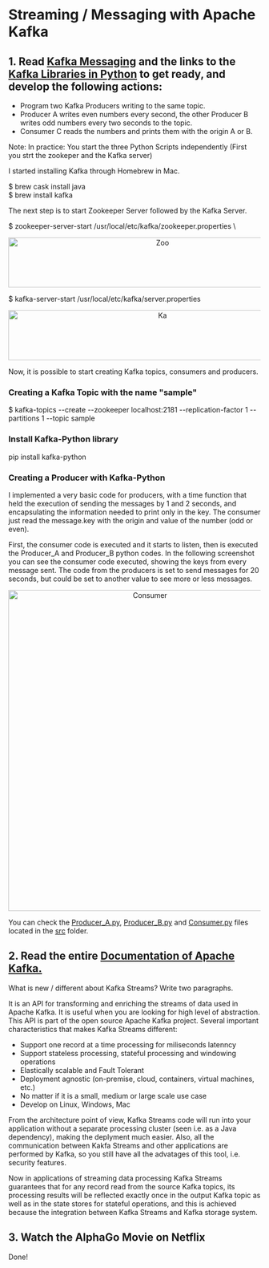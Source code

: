 # Streaming / Messaging with Apache Kafka

## 1. Read [Kafka Messaging](https://towardsdatascience.com/getting-started-with-apache-kafka-in-python-604b3250aa05)  and the links to the [Kafka Libraries in Python](https://github.com/dpkp/kafka-python) to get ready, and develop the following actions:

- Program two Kafka Producers writing to the same topic.
- Producer A writes even numbers every second, the other Producer B writes odd numbers every two seconds to the topic.
- Consumer C reads the numbers and prints them with the origin A or B.

Note: In practice: You start the three Python Scripts independently (First you strt the zookeper and the Kafka server)

I started installing Kafka through Homebrew in Mac.

$ brew cask install java \
$ brew install kafka

The next step is to start Zookeeper Server followed by the Kafka Server.

$ zookeeper-server-start /usr/local/etc/kafka/zookeeper.properties \

<p align="center">
<img src="https://github.com/federueda/Apache_Kafka/blob/master/docs/Zookeeper.png" width="600" height="100" title="Zoo">
</p>

$ kafka-server-start /usr/local/etc/kafka/server.properties

<p align="center">
<img src="https://github.com/federueda/Apache_Kafka/blob/master/docs/Kafka_Server.png" width="600" height="100" title="Ka">
</p>

Now, it is possible to start creating Kafka topics, consumers and producers. 

### Creating a Kafka Topic with the name "sample"

$ kafka-topics --create --zookeeper localhost:2181 --replication-factor 1 --partitions 1 --topic sample

### Install Kafka-Python library

pip install kafka-python

### Creating a Producer with Kafka-Python

I implemented a very basic code for producers, with a time function that held the execution of sending the messages by 1 and 2 seconds, and encapsulating the information needed to print only in the key. The consumer just read the message.key with the origin and value of the number (odd or even).

First, the consumer code is executed and it starts to listen, then is executed the Producer_A and Producer_B python codes. In the following screenshot you can see the consumer code executed, showing the keys from every message sent. The code from the producers is set to send messages for 20 seconds, but could be set to another value to see more or less messages.

<p align="center">
<img src="https://github.com/federueda/Apache_Kafka/blob/master/docs/Cons.png" width="550" height="640" title="Consumer">
</p>

You can check the [Producer_A.py](src/Producer_A.py), [Producer_B.py](src/Producer_B.py) and [Consumer.py](src/Consumer.py) files located in the [src](src/) folder.

## 2. Read the entire [Documentation of Apache Kafka.](https://kafka.apache.org/24/documentation/streams/)

What is new / different about Kafka Streams? Write two paragraphs.

It is an API for transforming and enriching the streams of data used in Apache Kafka. It is useful when you are looking for high level of abstraction. This API is part of the open source Apache Kafka project. Several important characteristics that makes Kafka Streams different:

- Support one record at a time processing for miliseconds latenncy
- Support stateless processing, stateful processing and windowing operations
- Elastically scalable and Fault Tolerant
- Deployment agnostic (on-premise, cloud, containers, virtual machines, etc.)
- No matter if it is a small, medium or large scale use case
- Develop on Linux, Windows, Mac

From the architecture point of view, Kafka Streams code will run into your application without a separate processing cluster (seen i.e. as a Java dependency), making the deplyment much easier. Also, all the communication between Kakfa Streams and other applications are performed by Kafka, so you still have all the advatages of this tool, i.e. security features. 

Now in applications of streaming data processing Kafka Streams guarantees that for any record read from the source Kafka topics, its processing results will be reflected exactly once in the output Kafka topic as well as in the state stores for stateful operations, and this is achieved because the integration between Kafka Streams and Kafka storage system.

## 3. Watch the AlphaGo Movie on Netflix

Done!
